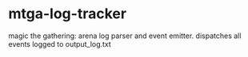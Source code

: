 # mtga-log-tracker
magic the gathering: arena log parser and event emitter. dispatches all events logged to output_log.txt
